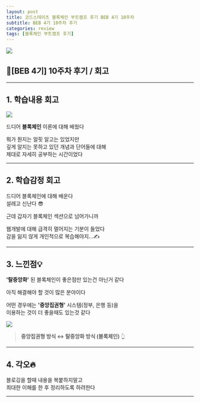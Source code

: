 ```yaml
---
layout: post
title: 코드스테이츠 블록체인 부트캠프 후기 BEB 4기 10주차
subtitle: BEB 4기 10주차 후기
categories: review
tags: [블록체인 부트캠프 후기]
---
```


![](https://velog.velcdn.com/images/-__-/post/f8356d11-ea65-4a0c-b03c-ecde9d118a6a/image.png)

## 🔗[BEB 4기] 10주차 후기 / 회고

<hr>

## 1. 학습내용 회고

![](https://velog.velcdn.com/images/-__-/post/d171eb3e-c73e-4006-b243-5dc0c87c090d/image.png)

드디어 **블록체인** 이론에 대해 배웠다

뭐가 뭔지는 얼핏 알고는 있었지만<br>
깊게 알지는 못하고 있던 개념과 단어들에 대해<br>
제대로 자세히 공부하는 시간이었다

<hr>

## 2. 학습감정 회고

드디어 블록체인에 대해 배운다<br>
설레고 신난다 😎

근데 갑자기 블록체인 섹션으로 넘어가니까

웹개발에 대해 급격히 멀어지는 기분이 들었다<br>
감을 잃지 않게 개인적으로 복습해야지...✍

<hr>

## 3. 느낀점💡

**'탈중앙화'** 된 블록체인이 좋은점만 있는건 아닌거 같다

아직 해결해야 할 것이 많은 분야이다

어떤 경우에는 **'중앙집권형'** 시스템(정부, 은행 등)을 <br>
이용하는 것이 더 좋을때도 있는것 같다

![](https://velog.velcdn.com/images/-__-/post/5429a54f-aeac-4e3f-b891-c8c92fcc734f/image.png)

> **중앙집권형 방식 ↔ 탈중앙화 방식 (블록체인)** 👆

<hr>

## 4. 각오🔥

블로깅을 할때 내용을 복붙하지말고 <br>
최대한 이해를 한 후 정리하도록 하려한다

---
